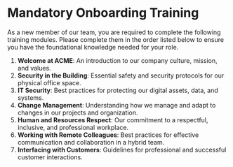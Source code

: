 # Mandatory Onboarding Training

As a new member of our team, you are required to complete the following training modules. Please complete them in the order listed below to ensure you have the foundational knowledge needed for your role.

1.  **Welcome at ACME**: An introduction to our company culture, mission, and values.
2.  **Security in the Building**: Essential safety and security protocols for our physical office space.
3.  **IT Security**: Best practices for protecting our digital assets, data, and systems.
4.  **Change Management**: Understanding how we manage and adapt to changes in our projects and organization.
5.  **Human and Resources Respect**: Our commitment to a respectful, inclusive, and professional workplace.
6.  **Working with Remote Colleagues**: Best practices for effective communication and collaboration in a hybrid team.
7.  **Interfacing with Customers**: Guidelines for professional and successful customer interactions.
